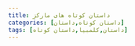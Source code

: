 ```yaml
---
title: داستان کوتاه های مارکز
categories: [داستان کوتاه,داستان]
tags: [داستان,کلمبیا,داستان کوتاه]
---
```


